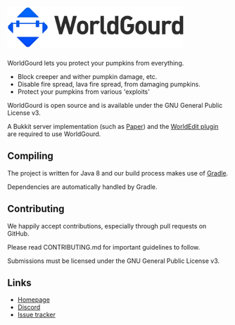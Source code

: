 <h1>
    <img src="worldgourd-logo.svg" alt="WorldGourd" width="400" /> 
</h1>

WorldGourd lets you protect your pumpkins from everything.

* Block creeper and wither pumpkin damage, etc.
* Disable fire spread, lava fire spread, from damaging pumpkins.
* Protect your pumpkins from various 'exploits'

WorldGourd is open source and is available under the GNU
General Public License v3.

A Bukkit server implementation (such as [Paper](https://papermc.io)) and the [WorldEdit plugin](https://dev.bukkit.org/projects/worldedit) are required to use WorldGourd. 

Compiling
---------

The project is written for Java 8 and our build process makes use of
[Gradle](http://gradle.org).

Dependencies are automatically handled by Gradle.

Contributing
------------

We happily accept contributions, especially through pull requests on GitHub.

Please read CONTRIBUTING.md for important guidelines to follow.

Submissions must be licensed under the GNU General Public License v3.

Links
-----

* [Homepage](https://enginehub.org/worldguard)
* [Discord](https://discord.gg/enginehub)
* [Issue tracker](https://github.com/EngineHub/WorldGourd/issues)

